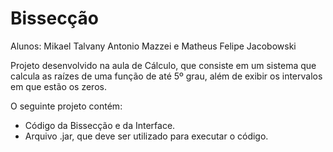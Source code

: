 # Bissecção

Alunos: Mikael Talvany Antonio Mazzei e Matheus Felipe Jacobowski

Projeto desenvolvido na aula de Cálculo, que consiste em um sistema que calcula as raízes de uma função de até 5º grau, além de exibir os
intervalos em que estão os zeros.

O seguinte projeto contém:

* Código da Bissecção e da Interface.
* Arquivo .jar, que deve ser utilizado para executar o código.
